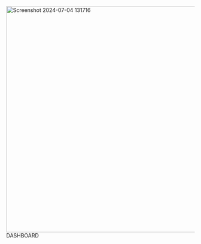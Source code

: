 
<img width="605" alt="Screenshot 2024-07-04 131716" src="https://github.com/ManishaBuragohain/Company-sales-_powerbi/assets/89069791/c43c21b3-6a0e-41d7-83e1-1160559d953c">
DASHBOARD
